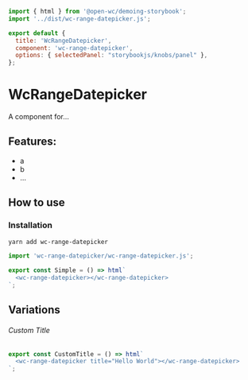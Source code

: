 ```js script
import { html } from '@open-wc/demoing-storybook';
import '../dist/wc-range-datepicker.js';

export default {
  title: 'WcRangeDatepicker',
  component: 'wc-range-datepicker',
  options: { selectedPanel: "storybookjs/knobs/panel" },
};
```

# WcRangeDatepicker

A component for...

## Features:

- a
- b
- ...

## How to use

### Installation

```bash
yarn add wc-range-datepicker
```

```js
import 'wc-range-datepicker/wc-range-datepicker.js';
```

```js preview-story
export const Simple = () => html`
  <wc-range-datepicker></wc-range-datepicker>
`;
```

## Variations

###### Custom Title

```js preview-story
export const CustomTitle = () => html`
  <wc-range-datepicker title="Hello World"></wc-range-datepicker>
`;
```

